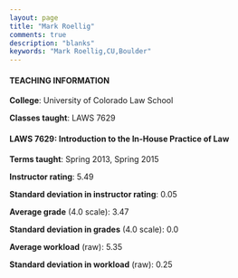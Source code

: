 ```yaml
---
layout: page
title: "Mark Roellig" 
comments: true
description: "blanks"
keywords: "Mark Roellig,CU,Boulder"
---
```

<head>
<script src="https://ajax.googleapis.com/ajax/libs/jquery/2.1.3/jquery.min.js"></script>
<script src="https://dl.dropboxusercontent.com/s/pc42nxpaw1ea4o9/highcharts.js?dl=0"></script>
<!-- <script src="../assets/js/highcharts.js"></script> -->
<style type="text/css">@font-face {
	font-family: "Bebas Neue";
	src: url(https://www.filehosting.org/file/details/544349/BebasNeue Regular.otf) format("opentype");
	}
	h1.Bebas { 
		font-family: "Bebas Neue", Verdana, Tahoma;
	}
</style>
</head>
	   
#### TEACHING INFORMATION

**College**: University of Colorado Law School

**Classes taught**: LAWS 7629

#### LAWS 7629: Introduction to the In-House Practice of Law

**Terms taught**: Spring 2013, Spring 2015

**Instructor rating**: 5.49

**Standard deviation in instructor rating**: 0.05

**Average grade** (4.0 scale): 3.47

**Standard deviation in grades** (4.0 scale): 0.0

**Average workload** (raw): 5.35

**Standard deviation in workload** (raw): 0.25

